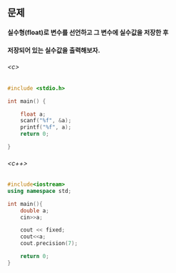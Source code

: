 
## 문제
#### 실수형(float)로 변수를 선언하고 그 변수에 실수값을 저장한 후
#### 저장되어 있는 실수값을 출력해보자.

###### \<c\>
```c
#include <stdio.h>

int main() {

	float a;
	scanf("%f", &a);
	printf("%f", a);
	return 0;

}
```

###### \<c++\>
```c++
#include<iostream>
using namespace std;

int main(){
    double a;
    cin>>a;

    cout << fixed;
    cout<<a;
    cout.precision(7);

    return 0;
}

```
